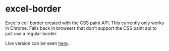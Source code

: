 # excel-border

Excel's cell border created with the CSS paint API. This currently only works in Chrome. Falls back in browsers that don't support the CSS paint api to just use a regular border.
 
 Live version can be seen [here](https://vibrant-hypatia-2396be.netlify.app/).
